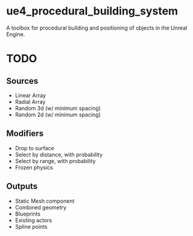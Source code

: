 # ue4_procedural_building_system
A toolbox for procedural building and positioning of objects in the Unreal Engine.

# TODO

## Sources
* Linear Array
* Radial Array
* Random 3d (w/ minimum spacing)
* Random 2d (w/ minimum spacing)

## Modifiers
* Drop to surface
* Select by distance, with probability
* Select by range, with probability
* Frozen physics

## Outputs
* Static Mesh component
* Combined geometry
* Blueprints
* Existing actors
* Spline points
